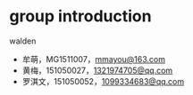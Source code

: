 # group introduction

walden

- 牟萌，MG1511007，mmayou@163.com   
- 黄梅，151050027，1321974705@qq.com  
- 罗淇文，151050052，1099334683@qq.com
